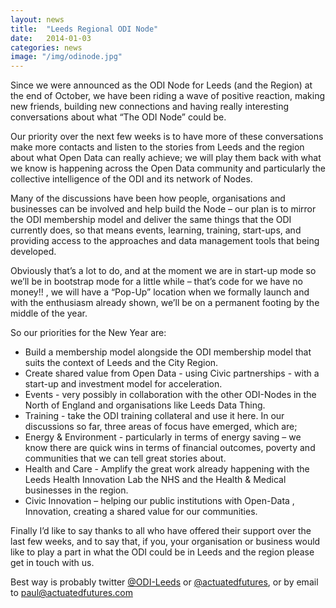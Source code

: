 ```yaml
---
layout: news
title:  "Leeds Regional ODI Node"
date:   2014-01-03 
categories: news
image: "/img/odinode.jpg"
--- 
```


Since we were announced as the ODI Node for Leeds (and the Region) at the end of October, we  have been riding a wave of positive reaction, making new friends, building new connections and  having really interesting conversations about what “The ODI Node” could be. 

Our priority over the next few weeks is to have more of these conversations make more contacts  and listen to the stories from Leeds and the region about what Open Data can really achieve; we will  play them back with what we know is happening across the Open Data community and particularly  the collective intelligence of the ODI and its network of Nodes. 

Many of the discussions have been how people, organisations and businesses can be involved and  help build the Node – our plan is to mirror the ODI membership model and deliver the same things  that the ODI currently does, so that means events, learning, training, start-ups, and providing access  to the approaches and data management tools that being developed. 

Obviously that’s a lot to do, and at the moment we are in start-up mode so we’ll be in bootstrap  mode for a little while – that’s code for we have no money!! , we will have a “Pop-Up” location when  we formally launch and with the enthusiasm already shown, we’ll be on a permanent footing by the  middle of the year. 

So our priorities for the New Year are: 

* Build a membership model alongside the ODI membership model that suits the context of  Leeds and the City Region.
* Create shared value from Open Data - using Civic partnerships - with a start-up and  investment model for acceleration.
* Events - very possibly in collaboration with the other ODI-Nodes in the North of England and  organisations like Leeds Data Thing.
* Training - take the ODI training collateral and use it here. In our discussions so far, three areas of focus have emerged, which are;
* Energy & Environment - particularly in terms of energy saving – we know there are quick  wins in terms of financial outcomes, poverty and communities that we can tell great stories  about.
* Health and Care - Amplify the great work already happening with the Leeds Health  Innovation Lab the NHS and the Health & Medical businesses in the region. 
* Civic Innovation – helping our public institutions with Open-Data , Innovation, creating a  shared value for our communities.  

Finally I’d like to say thanks to all who have offered their support over the last few weeks, and to say  that, if you, your organisation or business would like to play a part in what the ODI could be in Leeds  and the region please get in touch with us. 

Best way is probably twitter [@ODI-Leeds](http://twitter.com/ODI-Leeds) or [@actuatedfutures](http://twitter.com/actuatedfutures), or by email to [paul@actuatedfutures.com](mailto:paul@actuatedfutures.com)